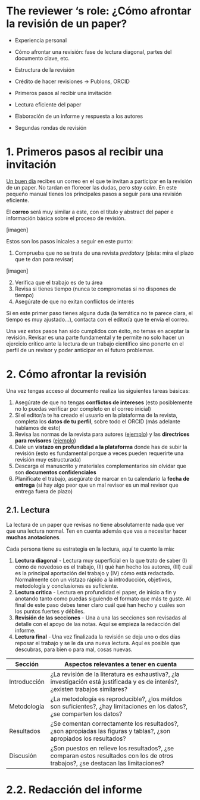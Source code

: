 # The reviewer ‘s role: ¿Cómo afrontar la revisión de un paper?

  - Experiencia personal
  - Cómo afrontar una revisión: fase de lectura diagonal, partes del documento clave, etc.
  - Estructura de la revisión
  - Crédito de hacer revisiones -> Publons, ORCID

  - Primeros pasos al recibir una invitación
- Lectura eficiente del paper
- Elaboración de un informe y respuesta a los autores
- Segundas rondas de revisión

# 1. Primeros pasos al recibir una invitación
[Un buen día](https://www.youtube.com/watch?v=1BVP72VrGQs) recibes un correo en el que te invitan a participar en la revisión de un paper. No tardan en florecer las dudas, pero *stay calm*. En este pequeño manual tienes los principales pasos a seguir para una revisión eficiente.

El **correo** será muy similar a este, con el título y abstract del paper e información básica sobre el proceso de revisión.

[imagen]

Estos son los pasos inicales a seguir en este punto:
1. Comprueba que no se trata de una revista *predatory* (pista: mira el plazo que te dan para revisar)

[imagen]

2. Verifica que el trabajo es de tu área
3. Revisa si tienes tiempo (nunca te comprometas si no dispones de tiempo)
4. Asegúrate de que no exitan conflictos de interés

Si en este primer paso tienes alguna duda (la temática no te parece clara, el tiempo es muy ajustado...), contacta con el editor/a que te envía el correo.

Una vez estos pasos han sido cumplidos con éxito, no temas en aceptar la revisión. Revisar es una parte fundamental y te permite no solo hacer un ejercicio crítico ante la lectura de un trabajo científico sino ponerte en el perfil de un revisor y poder anticipar en el futuro problemas.

# 2. Cómo afrontar la revisión
Una vez tengas acceso al documento realiza las siguientes tareas básicas:
1. Asegúrate de que no tengas **conflictos de intereses** (esto posiblemente no lo puedas verificar por completo en el correo inicial)
2. Si el editor/a te ha creado el usuario en la plataforma de la revista, completa los **datos de tu perfil**, sobre todo el ORCID (más adelante hablamos de esto)
3. Revisa las normas de la revista para autores ([ejemplo](https://www.revistacomunicar.com/normas/01-normativa-comunicar.pdf)) y las **directrices para revisores** ([ejemplo](https://www.revistacomunicar.com/normas/09-indicaciones-evaluadores.pdf))
4. Dale un **vistazo en profundidad a la plataforma** donde has de subir la revisión (esto es fundamental porque a veces pueden requerirte una revisión muy estructurada)
5. Descarga el manuscrito y materiales complementarios sin olvidar que son **documentos confidenciales**
6. Planifícate el trabajo, asegúrate de marcar en tu calendario la **fecha de entrega** (si hay algo peor que un mal revisor es un mal revisor que entrega fuera de plazo)

## 2.1. Lectura
La lectura de un paper que revisas no tiene absolutamente nada que ver que una lectura normal. Ten en cuenta además que vas a necesitar hacer **muchas anotaciones**.

Cada persona tiene su estrategia en la lectura, aquí te cuento la mía:
1. **Lectura diagonal** - Lectura muy superficial en la que trato de saber (I) cómo de novedoso es el trabajo, (II) qué han hecho los autores, (III) cuál es la principal aportación del trabajo y (IV) cómo está redactado. Normalmente con un vistazo rápido a la introducción, objetivos, metodología y conclusiones es suficiente.
2. **Lectura crítica** - Lectura en profundidad el paper, de inicio a fin y anotando tanto como puedas siguiendo el formato que más te guste. Al final de este paso debes tener claro cuál qué han hecho y cuáles son los puntos fuertes y débiles.
3. **Revisión de las secciones** - Una a una las secciones son revisadas al detalle con el apoyo de las notas. Aquí se empieza la redacción del informe.
4. **Lectura final** - Una vez finalizada la revisión se deja uno o dos días reposar el trabajo y se le da una nueva lectura. Aquí es posible que descubras, para bien o para mal, cosas nuevas.

| Sección | Aspectos relevantes a tener en cuenta |
| ----------- | ----------- |
| Introducción | ¿La revisión de la literatura es exhaustiva?, ¿la investigación está justificada y es de interés?, ¿existen trabajos similares? |
| Metodología | ¿La metodología es reproducible?, ¿los métdos son suficientes?, ¿hay limitaciones en los datos?, ¿se comparten los datos? |
| Resultados | ¿Se comentan correctamente los resultados?, ¿son apropiadas las figuras y tablas?, ¿son apropiados los resultados? |
| Discusión | ¿Son puestos en relieve los resultados?, ¿se comparan estos resultados con los de otros trabajos?, ¿se destacan las limitaciones? |

# 2.2. Redacción del informe
